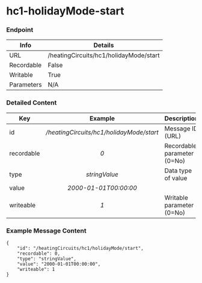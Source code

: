 # hc1-holidayMode-start



### Endpoint

| Info  | Details |
| ------------- | ------------- |
| URL   | /heatingCircuits/hc1/holidayMode/start   |
| Recordable   | False   |
| Writable   | True   |
| Parameters  | N/A |

### Detailed Content

|  Key  | Example | Description |
| ------------- | :------: | ------------------------------ |
|  id | _/heatingCircuits/hc1/holidayMode/start_ | Message ID (URL) |
|  recordable | _0_ | Recordable parameter (0=No) |
|  type | _stringValue_ | Data type of value |
|  value | _2000-01-01T00:00:00_ |  |
|  writeable | _1_ | Writable parameter (0=No) |



### Example Message Content
```
{
    "id": "/heatingCircuits/hc1/holidayMode/start",
    "recordable": 0,
    "type": "stringValue",
    "value": "2000-01-01T00:00:00",
    "writeable": 1
}
```
